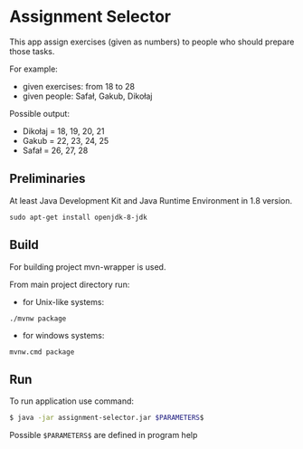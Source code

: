 # Assignment Selector

This app assign exercises (given as numbers) to people who should prepare those tasks.

For example:
* given exercises: from 18 to 28
* given people: Safał, Gakub, Dikołaj

Possible output:
* Dikołaj = 18, 19, 20, 21
* Gakub = 22, 23, 24, 25
* Safał = 26, 27, 28

## Preliminaries

At least Java Development Kit and Java Runtime Environment in 1.8 version.

```
sudo apt-get install openjdk-8-jdk
```

## Build

For building project mvn-wrapper is used.

From main project directory run:
* for Unix-like systems:
```
./mvnw package
```

* for windows systems:
```
mvnw.cmd package
```

## Run

To run application use command:

```bash
$ java -jar assignment-selector.jar $PARAMETERS$
```

Possible `$PARAMETERS$` are defined in program help
